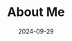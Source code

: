 ---
title: About Me
date: 2024-09-29

type: landing

#---------------------------------------------------------------------------------

sections:

#---------------------------------------------------------------------------------

  - block: about.biography
    id: about
    content:
      title: |-
        **Biography**
      # Choose a user profile to display (a folder name within `content/authors/`)
      username: admin

    design:
      background:
        image:
          # Add your image background to `assets/media/`.
          # filename: welcome.jpg
          # filters:
          #   brightness: 1.0
          #  Image fit. Options are `cover` (default), `contain`, or `actual` size.  
          size: cover
          position: center
          parallax: false

#---------------------------------------------------------------------------------

  - block: experience
    content:
      title: Experience
      # Date format for experience
      #   Refer to https://wowchemy.com/docs/customization/#date-format
      date_format: Jan 2006
      # Experiences.
      #   Add/remove as many experience `items` below as you like.
      #   Required fields are `title`, `company`, and `date_start`.
      #   Leave `date_end` empty if it's your current employer.
      #   Begin multi-line descriptions with YAML's `|2-` multi-line prefix.
      items:
        - title: Postdoctoral Researcher
          company: GNSS Laboratory, Seoul National University
          company_url: 'https://gnss.snu.ac.kr/'
          company_logo: 'snu'
          location: Seoul
          date_start: '2024-09-01'
          date_end: ''
          description: |2-
              Related Projects:
              * [SNUGLITE-III CubeSat (2022-)](/project/snuglite-iii/)

        - title: Graduate Student Full-time Researcher
          company: GNSS Laboratory, Seoul National University
          company_url: 'https://gnss.snu.ac.kr/'
          company_logo: snu
          location: Seoul
          date_start: '2017-03-01'
          date_end: '2024-08-31'
          description: |-
              MSc, PhD Advisor: Changdon Kee </br>
              Related Projects:
              * [SNUGLITE-III CubeSat (2022-)](/project/snuglite-iii/)
              * [SNUGLITE-II CubeSat (2019-2022)](/project/snuglite-ii/)
              * [KARDSAT CubeSat (2019-2020)](/project/kardsat/)
              * [SNUGLITE-I CubeSat (2017-2019)](/project/snuglite-i/)

        - title: Undergraduate Internship
          company: Smart Autonomous System Laboratory, Handong Global University
          company_url: 'https://sites.google.com/handong.edu/idcl'
          company_logo: hgu
          location: Pohang
          date_start: '2015-08-01'
          date_end: '2016-06-01'
          description: |-
              BSc Advisor: Wonsang Ra

        - title: Sergent, Mandatory Military Service
          company: Republic of Korea Army
          company_url: 'https://www.army.mil.kr/'
          company_logo: roka
          location: Yang-gu
          date_start: '2011-01-11'
          date_end: '2012-10-14'          

    design:
      # Choose how many columns the section has. Valid values: '1' or '2'.
      columns: '2'

#---------------------------------------------------------------------------------

  - block: accomplishments
    content:
      title: Awards and Honors
      subtitle: ''
      text: ''
      # Date format: https://wowchemy.com/docs/customization/#date-format
      date_format: Jan 2006
      # Accomplishments.
      items:
        - title: Best Paper Seleted – 2022 KSAS Fall Conference
          certificate_url: '/awards/2023_ksas.jpg' #static /awards
          date_end: ''
          date_start: '2023-10-06'
          description: ''
          icon: ksas
          organization: The Korean Society for Aeronautical and Space Sciences (KSAS), Korea
          organization_url: https://ksas.or.kr/
          url: 'https://www.dbpia.co.kr/journal/articleDetail?nodeId=NODE11531094&language=ko_KR&hasTopBanner=true'

        - title: Best Presentation Award – ION GNSS+ 2023
          certificate_url: '/awards/2023_ion.jpg' #static /awards
          date_end: ''
          date_start: '2023-09-01'
          description: ''
          icon: ion
          organization: The Institute of Navigation (ION), USA
          organization_url: https://www.ion.org/

        - title: Minister Award - 2019 Korea CubeSat Contest
          certificate_url: '/awards/2022_kor_cubesat.jpg' #static /awards
          date_end: ''
          date_start: '2022-11-01'
          description: 
          icon: korgov
          organization: Minister of Science and ICT, Republic of Korea
          organization_url: https://www.msit.go.kr/

        - title: Certificate - 2022 Korea CubeSat Contest Finalist
          certificate_url: '/awards/2022_kari_cubesat.jpg'
          date_end: ''
          date_start: '2022-11-01'
          description: 
          icon: kari
          organization: Korea Aerospace Research Institute (KARI), Korea
          organization_url: https://www.kari.re.kr/

        - title: Best Paper Presentation Award – 2021 KSAS Fall Conference
          certificate_url: '/awards/2021_ksas.jpg'
          date_end: ''
          date_start: '2022-04-01'
          description: 
          icon: ksas
          organization: The Korean Society for Aeronautical and Space Sciences (KSAS), Korea
          organization_url: https://ksas.or.kr/

        - title: Certificate - 2019 Korea CubeSat Contest Finalist
          certificate_url: /awards/2020_kari_cubesat.jpg
          date_end: ''
          date_start: '2020-02-01'
          description: 
          icon: kari
          organization: Korea Aerospace Research Institute (KARI), Korea
          organization_url: https://www.kari.re.kr/

        - title: Director Award - 2015 Korea CubeSat Contest
          certificate_url: '/awards/2015_kari_cubesat.jpg'
          date_end: ''
          date_start: '2019-04-01'
          description: 
          icon: kari
          organization: Korea Aerospace Research Institute (KARI), Korea
          organization_url: https://www.kari.re.kr/

        - title: Aviation Specialized University Excellent Talent Certificate
          certificate_url: '/awards/2019_kor_certificate.jpg'
          date_end: ''
          date_start: '2019-03-01'
          description: 
          icon: korgov
          organization: Minister of Ministry of Land, Infrastructure and Transport, Republic of Korea
          organization_url: https://www.molit.go.kr

        - title: Director Award - Capstone Contest
          certificate_url: '/awards/2015_hgu_capstone.jpg'
          date_end: ''
          date_start: '2015-12-01'
          description: 
          icon: hgu
          organization: School of Mechanical and Control Engineering, Handong Global University, Korea
          organization_url: https://www.handong.edu/


    design:
      # Choose how many columns the section has. Valid values: '1' or '2'.
      columns: '2'

#---------------------------------------------------------------------------------
# PUBLICATIONS
#---------------------------------------------------------------------------------

  - block: collection
    content:
      title: Featured Journal Papers
      text: ""
      count: 3
      filters:
        folders:
          - publication
        featured_only: true 
    design:
      view: compact
      columns: '2'

#---------------------------------------------------------------------------------
# Contect
#---------------------------------------------------------------------------------

  - block: contact
    id: id-contact
    content:
      title: Contact
      text: |-
        
      email: hanjos@snu.ac.kr
      # phone: 888 888 88 88
      address:
        street: 1, Gwanak-ro
        city: Gwanak-gu
        region: Seoul
        postcode: '08826'
        country: Korea
        country_code: KOR
      coordinates:
        latitude: '37.45085'
        longitude: '126.95178'
      directions: |-
        Enter Building 312 and take the stairs to Room 501 on Floor 5 
        </br>
        서울시 관악구 관악로 1 서울대학교 정밀기계설계공동연구소 312동 501호

      # Automatically link email and phone or display as text?
      autolink: true
    
      # Email form provider
      # form:
      #   provider: netlify
      #   formspree:
      #     id:
      #   netlify:
      #     # Enable CAPTCHA challenge to reduce spam?
      #     captcha: false
    design:
      columns: '2'

---